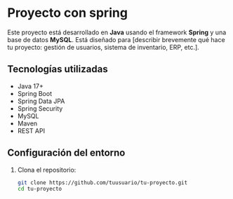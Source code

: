 # Proyecto con spring

Este proyecto está desarrollado en **Java** usando el framework **Spring** y una base de datos **MySQL**. Está diseñado para [describir brevemente qué hace tu proyecto: gestión de usuarios, sistema de inventario, ERP, etc.].

## Tecnologías utilizadas

- Java 17+ 
- Spring Boot
- Spring Data JPA
- Spring Security
- MySQL
- Maven 
- REST API

## Configuración del entorno

1. Clona el repositorio:
   ```bash
   git clone https://github.com/tuusuario/tu-proyecto.git
   cd tu-proyecto

